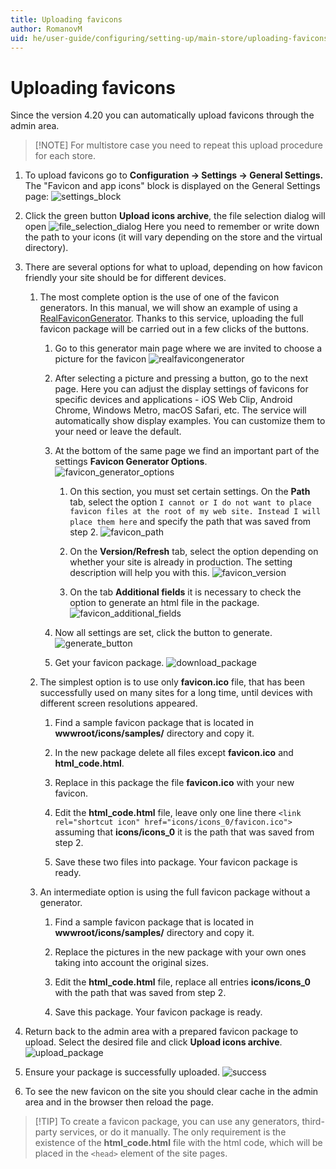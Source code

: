 ```yaml
---
title: Uploading favicons
author: RomanovM
uid: he/user-guide/configuring/setting-up/main-store/uploading-favicons
---
```


# Uploading favicons

Since the version 4.20 you can automatically upload favicons through the admin area.

> [!NOTE] For multistore case you need to repeat this upload procedure for each store.

1. To upload favicons go to **Configuration → Settings → General Settings.** The "Favicon and app icons" block is displayed on the General Settings page: ![settings_block](_static/uploading-favicons/settings_block.png)

2. Click the green button **Upload icons archive**, the file selection dialog will open ![file_selection_dialog](_static/uploading-favicons/file_selection_dialog.png) Here you need to remember or write down the path to your icons (it will vary depending on the store and the virtual directory).

3. There are several options for what to upload, depending on how favicon friendly your site should be for different devices.
    
    1. The most complete option is the use of one of the favicon generators. In this manual, we will show an example of using a [RealFaviconGenerator](https://realfavicongenerator.net/). Thanks to this service, uploading the full favicon package will be carried out in a few clicks of the buttons.
        
        1. Go to this generator main page where we are invited to choose a picture for the favicon ![realfavicongenerator](_static/uploading-favicons/realfavicongenerator.png)
        
        2. After selecting a picture and pressing a button, go to the next page. Here you can adjust the display settings of favicons for specific devices and applications - iOS Web Clip, Android Chrome, Windows Metro, macOS Safari, etc. The service will automatically show display examples. You can customize them to your need or leave the default.
        
        3. At the bottom of the same page we find an important part of the settings **Favicon Generator Options**. ![favicon_generator_options](_static/uploading-favicons/favicon_generator_options.png)
            
            1. On this section, you must set certain settings. On the **Path** tab, select the option `I cannot or I do not want to place favicon files at the root of my web site. Instead I will place them here` and specify the path that was saved from step 2. ![favicon_path](_static/uploading-favicons/favicon_path.png)
            
            2. On the **Version/Refresh** tab, select the option depending on whether your site is already in production. The setting description will help you with this. ![favicon_version](_static/uploading-favicons/favicon_version.png)
            
            3. On the tab **Additional fields** it is necessary to check the option to generate an html file in the package. ![favicon_additional_fields](_static/uploading-favicons/favicon_additional_fields.png)
        
        4. Now all settings are set, click the button to generate. ![generate_button](_static/uploading-favicons/generate_button.png)
        
        5. Get your favicon package. ![download_package](_static/uploading-favicons/download_package.png)
    
    2. The simplest option is to use only **favicon.ico** file, that has been successfully used on many sites for a long time, until devices with different screen resolutions appeared.
        
        1. Find a sample favicon package that is located in **wwwroot/icons/samples/** directory and copy it.
        
        2. In the new package delete all files except **favicon.ico** and **html_code.html**.
        
        3. Replace in this package the file **favicon.ico** with your new favicon.
        
        4. Edit the **html_code.html** file, leave only one line there `<link rel="shortcut icon" href="icons/icons_0/favicon.ico">` assuming that **icons/icons_0** it is the path that was saved from step 2.
        
        5. Save these two files into package. Your favicon package is ready.
    
    3. An intermediate option is using the full favicon package without a generator.
        
        1. Find a sample favicon package that is located in **wwwroot/icons/samples/** directory and copy it.
        
        2. Replace the pictures in the new package with your own ones taking into account the original sizes.
        
        3. Edit the **html_code.html** file, replace all entries **icons/icons_0** with the path that was saved from step 2.
        
        4. Save this package. Your favicon package is ready.

4. Return back to the admin area with a prepared favicon package to upload. Select the desired file and click **Upload icons archive**. ![upload_package](_static/uploading-favicons/upload_package.png)

5. Ensure your package is successfully uploaded. ![success](_static/uploading-favicons/success.png)

6. To see the new favicon on the site you should clear cache in the admin area and in the browser then reload the page.

> [!TIP] To create a favicon package, you can use any generators, third-party services, or do it manually. The only requirement is the existence of the **html_code.html** file with the html code, which will be placed in the `<head>` element of the site pages.